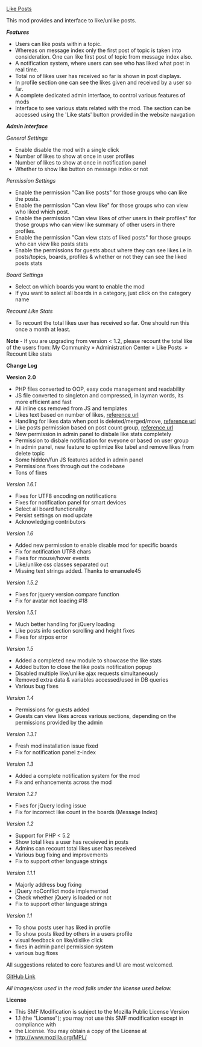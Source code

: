 [Like Posts](http://custom.simplemachines.org/mods/index.php?mod=3708)

This mod provides and interface to like/unlike posts.

***Features***
- Users can like posts within a topic.
- Whereas on message index only the first post of topic is taken into consideration. One can like first post of topic from message index also.
- A notification system, where users can see who has liked what post in real time.
- Total no of likes user has received so far is shown in post displays.
- In profile section one can see the likes given and received by a user so far.
- A complete dedicated admin interface, to control various features of mods
- Interface to see various stats related with the mod. The section can be accessed using the 'Like stats' button provided in the website navgation

***Admin interface***

*General Settings*
- Enable disable the mod with a single click
- Number of likes to show at once in user profiles
- Number of likes to show at once in notification panel
- Whether to show like button on message index or not

*Permission Settings*
- Enable the permission "Can like posts" for those groups who can like the posts.
- Enable the permission "Can view like" for those groups who can view who liked which post.
- Enable the permission "Can view likes of other users in their profiles" for those groups who can view like summary of other users in there profiles.
- Enable the permission "Can view stats of liked posts" for those groups who can view like posts stats
- Enable the permissions for guests about where they can see likes i.e in posts/topics, boards, profiles & whether or not they can see the liked posts stats

*Board Settings*
- Select on which boards you want to enable the mod
- If you want to select all boards in a category, just click on the category name

*Recount Like Stats*
- To recount the total likes user has received so far. One should run this once a month at least.


**Note** - If you are upgrading from version < 1.2, please recount the total like of the users from:
My Community » Administration Center » Like Posts  » Recount Like stats


**Change Log**

**Version 2.0**
- PHP files converted to OOP, easy code management and readability
- JS file converted to singleton and compressed, in layman words, its more efficient and fast
- All inline css removed from JS and templates
- Likes text based on number of likes, [reference url](http://www.simplemachines.org/community/index.php?topic=506743.msg3746658#msg3746658)
- Handling for likes data when post is deleted/merged/move, [reference url](http://www.simplemachines.org/community/index.php?topic=506743.msg3748949#msg3748949)
- Like posts permission based on post count group, [reference url](http://www.simplemachines.org/community/index.php?topic=506743.msg3749117#msg3749117)
- New permission in admin panel to disbale like stats completely
- Permission to disbale notification for eveyone or based on user group
- In admin panel, new feature to optimize like tabel and remove likes from delete topic
- Some hidden/fun JS features added in admin panel
- Permissions fixes through out the codebase
- Tons of fixes


*Version 1.6.1*
- Fixes for UTF8 encoding on notifications
- Fixes for notification panel for smart devices
- Select all board functionality
- Persist settings on mod update
- Acknowledging contributors


*Version 1.6*
- Added new permission to enable disable mod for specific boards
- Fix for notification UTF8 chars
- Fixes for mouse/hover events
- Like/unlike css classes separated out
- Missing text strings added. Thanks to emanuele45


*Version 1.5.2*
- Fixes for jquery version compare function
- Fix for avatar not loading:#18


*Version 1.5.1*
- Much better handling for jQuery loading
- Like posts info section scrolling and height fixes
- Fixes for strpos error


*Version 1.5*
- Added a completed new module to showcase the like stats
- Added button to close the like posts notification popup
- Disabled multiple like/unlike ajax requests simultaneously
- Removed extra data & variables accessed/used in DB queries
- Various bug fixes


*Version 1.4*
- Permissions for guests added
- Guests can view likes across various sections, depending on the permissions provided by the admin


*Version 1.3.1*
- Fresh mod installation issue fixed
- Fix for notification panel z-index


*Version 1.3*
- Added a complete notification system for the mod
- Fix and enhancements across the mod


*Version 1.2.1*
- Fixes for jQuery loding issue
- Fix for incorrect like count in the boards (Message Index)

*Version 1.2*
- Support for PHP < 5.2
- Show total likes a user has receieved in posts
- Admins can recount total likes user has received
- Various bug fixing and improvements
- Fix to support other language strings


*Version 1.1.1*
- Majorly address bug fixing
- jQuery noConflict mode implemented
- Check whether jQuery is loaded or not
- Fix to support other language strings


*Version 1.1*
- To show posts user has liked in profile
- To show posts liked by others in a users profile
- visual feedback on like/dislike click
- fixes in admin panel permission system
- various bug fixes


All suggestions related to core features and UI are most welcomed.

[GitHub Link](https://github.com/Joker-SMF/SMF-Likes)

*All images/css used in the mod falls under the license used below.*


**License**
 * This SMF Modification is subject to the Mozilla Public License Version
 * 1.1 (the "License"); you may not use this SMF modification except in compliance with
 * the License. You may obtain a copy of the License at
 * http://www.mozilla.org/MPL/
